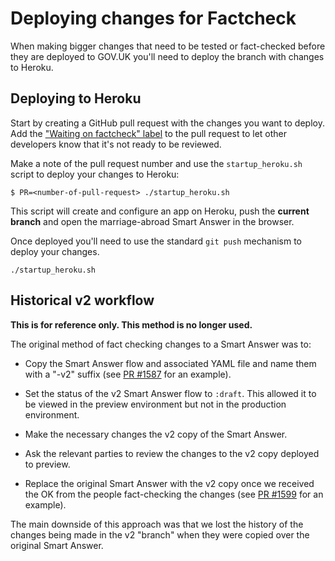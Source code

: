 # Deploying changes for Factcheck

When making bigger changes that need to be tested or fact-checked before they are deployed to GOV.UK you'll need to deploy the branch with changes to Heroku.

## Deploying to Heroku

Start by creating a GitHub pull request with the changes you want to deploy. Add the ["Waiting on factcheck" label](https://github.com/alphagov/smart-answers/labels/Waiting%20on%20factcheck) to the pull request to let other developers know that it's not ready to be reviewed.

Make a note of the pull request number and use the `startup_heroku.sh` script to deploy your changes to Heroku:

    $ PR=<number-of-pull-request> ./startup_heroku.sh

This script will create and configure an app on Heroku, push the __current branch__ and open the marriage-abroad Smart Answer in the browser.

Once deployed you'll need to use the standard `git push` mechanism to deploy your changes.

    ./startup_heroku.sh

## Historical v2 workflow

__This is for reference only. This method is no longer used.__

The original method of fact checking changes to a Smart Answer was to:

* Copy the Smart Answer flow and associated YAML file and name them with a "-v2" suffix (see [PR #1587][pr-1587] for an example).

* Set the status of the v2 Smart Answer flow to `:draft`. This allowed it to be viewed in the preview environment but not in the production environment.

* Make the necessary changes the v2 copy of the Smart Answer.

* Ask the relevant parties to review the changes to the v2 copy deployed to preview.

* Replace the original Smart Answer with the v2 copy once we received the OK from the people fact-checking the changes (see [PR #1599][pr-1599] for an example).

The main downside of this approach was that we lost the history of the changes being made in the v2 "branch" when they were copied over the original Smart Answer.

[pr-1587]: https://github.com/alphagov/smart-answers/pull/1587/
[pr-1599]: https://github.com/alphagov/smart-answers/pull/1599/
